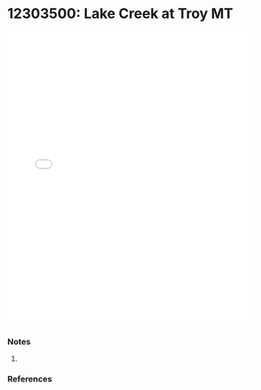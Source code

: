# 12303500: Lake Creek at Troy MT

<iframe src="/distribution_estimation/_static/stations/12303500_fdc.html" width="100%" height="600" frameborder="0"></iframe>

### Notes
1. 

### References

